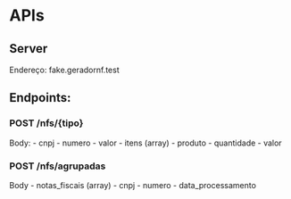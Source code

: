 # APIs

## Server
Endereço: fake.geradornf.test

## Endpoints:

### POST /nfs/{tipo}

Body:
	- cnpj
	- numero
	- valor
	- itens (array)
		- produto
		- quantidade
		- valor

### POST /nfs/agrupadas

Body
	- notas_fiscais (array)
		- cnpj
		- numero
		- data_processamento
